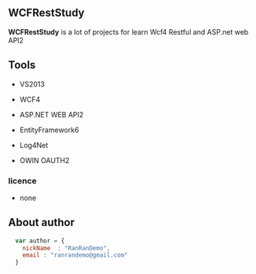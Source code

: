 ## WCFRestStudy ##

**WCFRestStudy** is a lot of projects for learn Wcf4 Restful and ASP.net web API2

## Tools ##

* VS2013

* WCF4

* ASP.NET WEB API2

* EntityFramework6

* Log4Net

* OWIN OAUTH2

### licence ###

* none

## About author
```javascript
  var author = {
    nickName  : "RanRanDemo",
    email : "ranrandemo@gmail.com"
  }
```